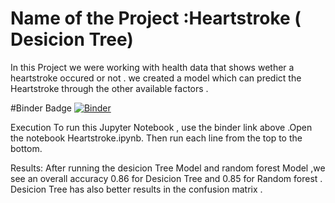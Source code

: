 # Name of the Project :Heartstroke ( Desicion Tree)
In this Project we were working with health data that shows wether a heartstroke occured or not . we created a model which can predict the Heartstroke through the other available factors .

#Binder Badge 
[![Binder](https://mybinder.org/badge_logo.svg)](https://mybinder.org/v2/gh/OmarAfify10/Heartstroke/HEAD)

Execution 
To run this Jupyter Notebook , use the binder link above .Open the notebook Heartstroke.ipynb. Then run each line from the top to the bottom.

Results:
After running the desicion Tree Model and random forest Model ,we see an overall accuracy 0.86 for Desicion Tree and 0.85 for Random forest . Desicion Tree has also better results in the confusion matrix .


